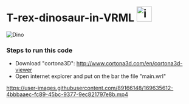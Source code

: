 # T-rex-dinosaur-in-VRML <img width="40" alt="image" src="https://media0.giphy.com/media/h79DDJVyrwKcBBErNv/giphy.gif?cid=ecf05e47l9n9t4vknyb69demr6mh9l76e1o5nl4kr1sdx0m0&rid=giphy.gif&ct=s">
![Dino](https://user-images.githubusercontent.com/89166148/169633961-3e363ea3-400d-4a9c-8135-a36d483189b5.png)

### Steps to run this code
- Download "cortona3D": http://www.cortona3d.com/en/cortona3d-viewer 
- Open internet explorer and put on the bar the file "main.wrl"


https://user-images.githubusercontent.com/89166148/169635612-4bbbaaec-fc89-45bc-9377-9ec821797e8b.mp4
